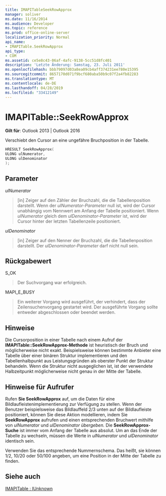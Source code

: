 ```yaml
---
title: IMAPITableSeekRowApprox
manager: soliver
ms.date: 11/16/2014
ms.audience: Developer
ms.topic: reference
ms.prod: office-online-server
localization_priority: Normal
api_name:
- IMAPITable.SeekRowApprox
api_type:
- COM
ms.assetid: ce5e8c43-06af-4afc-9138-5cc51d8fc401
description: 'Letzte Änderung: Samstag, 23. Juli 2011'
ms.openlocfilehash: bbb79097d03a8ea09cb4aff374231ee780e15395
ms.sourcegitcommit: 8657170d071f9bcf680aba50b9c07f2a4fb82283
ms.translationtype: MT
ms.contentlocale: de-DE
ms.lasthandoff: 04/28/2019
ms.locfileid: "33412149"
---
```

# <a name="imapitableseekrowapprox"></a>IMAPITable::SeekRowApprox

  
  
**Gilt für**: Outlook 2013 | Outlook 2016 
  
Verschiebt den Cursor an eine ungefähre Bruchposition in der Tabelle. 
  
```cpp
HRESULT SeekRowApprox(
ULONG ulNumerator,
ULONG ulDenominator
);
```

## <a name="parameters"></a>Parameter

 _ulNumerator_
  
> [in] Zeiger auf den Zähler der Bruchzahl, die die Tabellenposition darstellt. Wenn der  _ulNumerator-Parameter_ null ist, wird der Cursor unabhängig vom Nennwert am Anfang der Tabelle positioniert. Wenn  _ulNumerator_ gleich dem  _ulDenominator-Parameter_ ist, wird der Cursor hinter der letzten Tabellenzeile positioniert. 
    
 _ulDenominator_
  
> [in] Zeiger auf den Nenner der Bruchzahl, die die Tabellenposition darstellt. Der  _ulDenominator-Parameter_ darf nicht null sein. 
    
## <a name="return-value"></a>Rückgabewert

S_OK 
  
> Der Suchvorgang war erfolgreich.
    
MAPI_E_BUSY 
  
> Ein weiterer Vorgang wird ausgeführt, der verhindert, dass der Zeilensuchenvorgang gestartet wird. Der ausgeführte Vorgang sollte entweder abgeschlossen oder beendet werden.
    
## <a name="remarks"></a>Hinweise

Die Cursorposition in einer Tabelle nach einem Aufruf der **IMAPITable::SeekRowApprox-Methode** ist heuristisch der Bruch und möglicherweise nicht exakt. Beispielsweise können bestimmte Anbieter eine Tabelle über einer binären Struktur implementieren und den Tabellenhalbpunkt aus Leistungsgründen als oberster Punkt der Struktur behandeln. Wenn die Struktur nicht ausgeglichen ist, ist der verwendete Halbzeitpunkt möglicherweise nicht genau in der Mitte der Tabelle. 
  
## <a name="notes-to-callers"></a>Hinweise für Aufrufer

Rufen **Sie SeekRowApprox** auf, um die Daten für eine Bildlaufleistenimplementierung zur Verfügung zu stellen. Wenn der Benutzer beispielsweise das Bildlauffeld 2/3 unten auf der Bildlaufleiste positioniert, können Sie diese Aktion modellieren, indem Sie **SeekRowApprox** aufrufen und einen entsprechenden Bruchwert mithilfe von _ulNumerator_ und _ulDenominator übergeben._ Die **SeekRowApprox-Suche** ist immer vom Anfang der Tabelle aus absolut. Um an das Ende der Tabelle zu wechseln, müssen die Werte in  _ulNumerator_ und  _ulDenominator_ identisch sein. 
  
Verwenden Sie das entsprechende Nummernschema. Das heißt, sie können 1/2, 10/20 oder 50/100 angeben, um eine Position in der Mitte der Tabelle zu finden. 
  
## <a name="see-also"></a>Siehe auch



[IMAPITable : IUnknown](imapitableiunknown.md)

